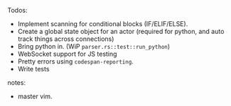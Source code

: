 Todos:
- Implement scanning for conditional blocks (IF/ELIF/ELSE).
- Create a global state object for an actor (required for python, and auto track things across connections)
- Bring python in. (WiP `parser.rs::test::run_python`)
- WebSocket support for JS testing
- Pretty errors using `codespan-reporting`.
- Write tests

notes:
- master vim.
